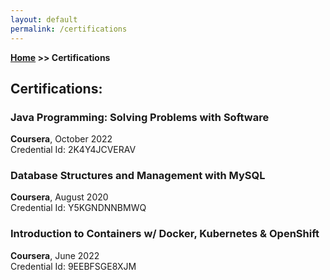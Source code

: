 ```yaml
---
layout: default
permalink: /certifications
---
```


**[Home](/) >> Certifications**

## Certifications:

<div class="card">
  <h3>Java Programming: Solving Problems with Software</h3>
  <p><b>Coursera</b>, October 2022<br>
  Credential Id: 2K4Y4JCVERAV</p>
  <a href="https://www.coursera.org/account/accomplishments/certificate/2K4Y4JCVERAV"><span class="card-link-spanner"></span></a>
</div>

<div class="card">
  <h3>Database Structures and Management with MySQL</h3>
  <p><b>Coursera</b>, August 2020<br>
  Credential Id: Y5KGNDNNBMWQ</p>
  <a href="https://www.coursera.org/account/accomplishments/certificate/Y5KGNDNNBMWQ"><span class="card-link-spanner"></span></a>
</div>

<div class="card">
  <h3>Introduction to Containers w/ Docker, Kubernetes & OpenShift</h3>
  <p><b>Coursera</b>, June 2022<br>
  Credential Id: 9EEBFSGE8XJM</p>
  <a href="https://www.coursera.org/account/accomplishments/certificate/9EEBFSGE8XJM"><span class="card-link-spanner"></span></a>
</div>
